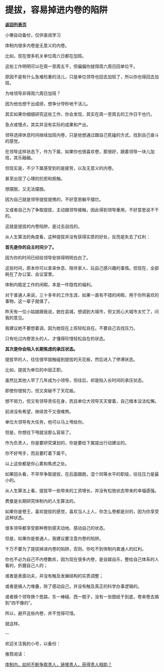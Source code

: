 # 提拔，容易掉进内卷的陷阱

[**返回列表页**](/gzh/费曼的小茶馆)

小懒自动备份，仅供查阅学习

体制内很多内卷是无意义的内卷。

比如，现在很多机关单位周六日都在加班。

这些工作明明可以在周一至周五干，但偏偏你就得周六周日回单位干。  

原因不是有什么急难险重的活儿，只是单位领导也回去加班了，所以你也得回去加班。

为啥领导非得周六周日加班？

因为他也想干出成绩，想争分夺秒地干活儿。

其实如果你细细研究这些工作，你会发现，其实在周一至周五的工作日干也行。  

急点或慢点，其实并没有实际的成果和产出。

领导选择休息时间继续加班内卷，只是他想通过跟自己死磕的方式，找到自己奋斗的感觉。

在领导这样状态下，作为下属，如果你也很喜欢卷，那很好，跟着领导一块儿加班，其乐融融。  

但现实是，不少下属感受到的是疲劳，以及无意义的内卷。

甚至出现了心理的抗拒和抵触。

想摆脱，又无法摆脱。

因为自己就是领导提拔提携的，不好意思躺平摆烂。

又或者自己为了争取提拔，主动跟领导接触，因此得到领导重用，不好意思说不干的。

这就是提拔的内卷陷阱，是过去自找的。  

从人生算法的角度看，这种提拔并没有获得实质的好处，反而是失去了红利：

**首先是你的自主时间少了。**  

因为你的时间已经给领导安排得明明白白了。

这些时间，原本你可以拿来休息、陪伴家人、玩自己感兴趣的事情。但现在，全部耗在了办公室、会议室里。

体制内稳定工作的闲暇，本是一件隐性的福利。  

对于普通人来说，三十多年的工作生涯，如果一直有不错的闲暇，用于你所喜欢的事物，这一辈子就值了。

昨天有一位小姑娘跟我说，她在县城，想调到大城市，但又担心大城市太忙了，问我的意见。

我建议她不要想着调，因为她现在上班轻松自在。不要自己去找压力。

只有吃过内卷苦头的人，才懂得珍惜轻松自在的状态。

**其次是你会陷入长期焦虑的承压状态。**

提拔早的人，往往很早就触碰到提拔的天花板，然后进入了停滞状态。

比如，提拔为单位的中层正职。  

虽然比其他人早了几年成为小领导，但往后，却是陷入长时间的承压状态。  

即使你很努力，但又突破不了天花板。  

想不努力，但又有领导责任在身，而且单位大领导天天督着，自己根本没法松懈。

前进没有希望，继续苦干又很难熬。  

单位大领导有大任务，他可以马上甩给你。  

但是，你想往下甩就没那么容易了。

作为负责人，你是要研究谋划的，你是要给下属提出行动建议的。

你不好甩手，而且要盯着下属干。

以上这些都是你心累和焦虑之处。

如果回头看，不早早争取提拔，在后面跟跑，混个同等水平的职级，往往压力是最小的。

从人生算法上看，提拔早一些带来的工资增长，并没有松弛状态带来的幸福感强。

费曼是长期研究体制内的人生算法的。  

如果你是卷王，喜欢提拔的感觉，喜欢当人上人，你怎么卷都是对的，因为你享受这种状态。

很多领导都享受那种卷到感天动地、感动自己的状态。  

但是，如果你是普通人，我建议要注意内卷的陷阱。  

千万不要为了提拔掉进内卷的陷阱，否则，你吃不到体制内普通人的红利。

你也不必为自己不内卷歉疚，因为现在很多内卷，是自娱自乐，整给自己体系的人看的，折磨自己人的；

或者是表面功夫，并没有触及发展结构的实质调整；

或者是搞人力堆叠，除了感动自己，并没有触及真正的科学办事逻辑的。

或者换个领导换个思路，东一棒槌、西一棍子，没有一张图纸干到底，卷来卷去搞到“四不像的”。

所以，避开这些内卷，并不觉得可惜。

就这样。

\--

欢迎关注我的小号，以备份：

推荐阅读：  

[体制内，如何不断争取贵人，链接贵人，获得贵人相助？](http://mp.weixin.qq.com/s?__biz=MzkzMDM0NzA3Mw==&mid=2247488840&idx=2&sn=6249cd27b3222eb4759c686fc9f67195&chksm=c27af466f50d7d701653c07b078e924521f6e7a262516fba442174ceacece823e0f567df14c2&scene=21#wechat_redirect)  

